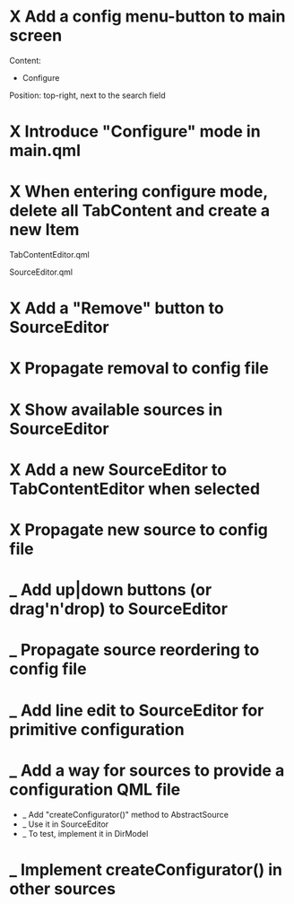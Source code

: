 # X Add a config menu-button to main screen

Content:
- Configure

Position: top-right, next to the search field

# X Introduce "Configure" mode in main.qml

# X When entering configure mode, delete all TabContent and create a new Item

TabContentEditor.qml

SourceEditor.qml

# X Add a "Remove" button to SourceEditor

# X Propagate removal to config file

# X Show available sources in SourceEditor

# X Add a new SourceEditor to TabContentEditor when selected

# X Propagate new source to config file

# _ Add up|down buttons (or drag'n'drop) to SourceEditor

# _ Propagate source reordering to config file

# _ Add line edit to SourceEditor for primitive configuration

# _ Add a way for sources to provide a configuration QML file

- _ Add "createConfigurator()" method to AbstractSource
- _ Use it in SourceEditor
- _ To test, implement it in DirModel

# _ Implement createConfigurator() in other sources
